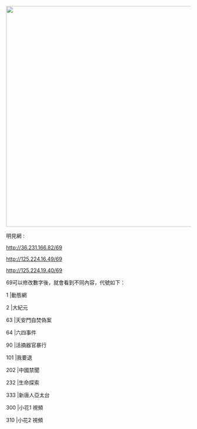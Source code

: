 <div align="center"><img src="/img-2/swspip.jpg" width=600></div><p>

明見網 :<P><P>

http://36.231.166.82/69<p>
http://125.224.16.49/69<p>
http://125.224.19.40/69<p>

69可以修改數字後，就會看到不同內容，代號如下：<p><p>

1      |動態網<p>
2      |大紀元<p>
63    |天安門自焚偽案<p>
64    |六四事件<p>
90    |活摘器官暴行<p>
101  |我要退<p>
202  |中國禁聞<p>
232  |生命探索<p>
333  |新唐人亞太台<p>
300  |小花1 視頻<p>
310  |小花2 視頻<p>





  
